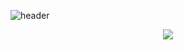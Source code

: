 <!--배너-->
![header](https://capsule-render.vercel.app/api?type=transparent&color=auto&height=200&section=header&text=InUng's%20Profile&fontSize=90&fontColor=8fbea5)


<!--기술스택 이미지-->
<p align="center">
  <a href="https://www.instagram.com/in_ung92/">
  <img src="https://img.shields.io/badge/Java-blueviolet?style=flat-square&logo=Java&logoColor=white"/>
  </a>
</p>
